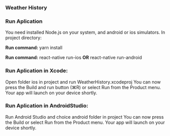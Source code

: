### Weather History

### Run Aplication

You need installed Node.js on your system, and android or ios simulators. In project directory:

**Run command:** yarn install

**Run command:** react-native run-ios **OR** react-native run-android

### Run Aplication in Xcode:

Open folder ios in project and run WeatherHistory.xcodeproj
You can now press the Build and run button (⌘R) or select Run from the Product menu.
Your app will launch on your device shortly.

### Run Aplication in AndroidStudio:

Run Android Studio and choice android folder in project
You can now press the Build or select Run from the Product menu.
Your app will launch on your device shortly.
